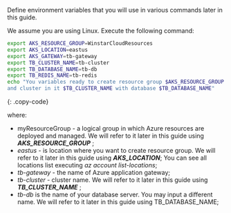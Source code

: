 Define environment variables that you will use in various commands later in this guide.

We assume you are using Linux. Execute the following command:

```bash
export AKS_RESOURCE_GROUP=WinstarCloudResources
export AKS_LOCATION=eastus
export AKS_GATEWAY=tb-gateway
export TB_CLUSTER_NAME=tb-cluster
export TB_DATABASE_NAME=tb-db
export TB_REDIS_NAME=tb-redis
echo "You variables ready to create resource group $AKS_RESOURCE_GROUP in location $AKS_LOCATION 
and cluster in it $TB_CLUSTER_NAME with database $TB_DATABASE_NAME"
```
{: .copy-code}

where: 
   - myResourceGroup - a logical group in which Azure resources are deployed and managed. We will refer to it later in this guide using ***AKS_RESOURCE_GROUP*** ;
   - *eastus* - is location where you want to create resource group. We will refer to it later in this guide using ***AKS_LOCATION***;
    You can see all locations list executing *az account list-locations*;
   - *tb-gateway* - the name of Azure application gateway;  
   - *tb-cluster* - cluster name. We will refer to it later in this guide using ***TB_CLUSTER_NAME*** ;
   - *tb-db* is the name of your database server. You may input a different name. We will refer to it later in this guide using TB_DATABASE_NAME;